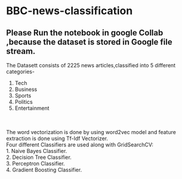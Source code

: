 # BBC-news-classification
## Please Run the notebook in google Collab ,because the dataset is stored in Google file stream.
The Datasett consists of 2225 news articles,classified into 5 different categories-
1. Tech <br>
2. Business <br>
3. Sports <br>
4. Politics <br>
5. Entertainment <br>
<br>
<br>
The word vectorization is done by using word2vec model and feature extraction is done using Tf-Idf Vectorizer.<br>
Four different Classifiers are used along  with GridSearchCV:<br>
1. Naive Bayes Classifier.<br>
2. Decision Tree Classifier. <br>
3. Perceptron Classifier. <br>
4. Gradient Boosting Classifier.<br>
